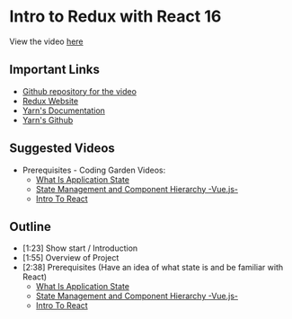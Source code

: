 Intro to Redux with React 16  
======

View the video [here](https://www.youtube.com/watch?v=_l8z3TTlQQo)  

## Important Links  

* [Github repository for the video](https://github.com/CodingGarden/intro-redux)  
* [Redux Website](https://redux.js.org)  
* [Yarn's Documentation](https://yarnpkg.com/en/docs)  
* [Yarn's Github](https://github.com/yarnpkg/yarn)  

## Suggested Videos  
  * Prerequisites - Coding Garden Videos:  
    * [What Is Application State](https://www.youtube.com/watch?v=7ilYJAG-_Ug)  
    * [State Management and Component Hierarchy -Vue.js-](https://www.youtube.com/watch?v=lRE03MBZnuY)  
    * [Intro To React](https://www.youtube.com/watch?v=vIA130MePY8)  

## Outline  

* [1:23] Show start / Introduction  
* [1:55] Overview of Project  
* [2:38] Prerequisites  (Have an idea of what state is and be familiar with React)  
    * [What Is Application State](https://www.youtube.com/watch?v=7ilYJAG-_Ug)  
    * [State Management and Component Hierarchy -Vue.js-](https://www.youtube.com/watch?v=lRE03MBZnuY)  
    * [Intro To React](https://www.youtube.com/watch?v=vIA130MePY8) 
    

